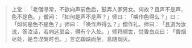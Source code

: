 
> 上堂：​「老僧寻常，不欲向声前色后，鼓弄人家男女。何故？且声不是声，色不是色。​」僧问：​「如何是声不是声？​」师曰：​「唤作色得么？​」曰：​「如何是色不是色？​」师曰：​「唤作声得么？​」僧作礼。师曰：​「且道为汝说，答汝话，若向这里会，得有个入处。​」师将顺世，焚香白众曰：​「香烟尽处，是吾涅槃时也。​」言讫跏趺而坐，息随烟灭。
